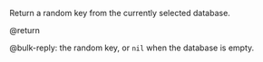 Return a random key from the currently selected database.

@return

@bulk-reply: the random key, or `nil` when the database is empty.
